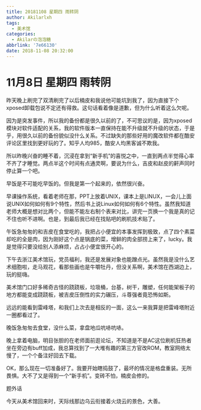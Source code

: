 ```yaml
---
title: 20181108 星期四 雨转阴
author: Akilarlxh
tags:
  - 美术馆
categories:
  - Akilarの泡泡糖
abbrlink: '7e66130'
date: 2018-11-08 20:32:00
---
```

# 11月8日 星期四 雨转阴

昨天晚上刷完了双清刷完了以后楠皮和我说他可能坑到我了，因为直接下个xposed卸载包说不定还有得救。这句话看着像是道歉，但为什么听着这么欠呢。

因为是突发事件，所以我的备份都是很久以前的了，不可思议的是，因为xposed模块对软件适配的关系，我的软件版本一直保持在能不升级就不升级的状态，于是乎，用很久以前的备份貌似没什么关系。不过缺失的那些好用的魔改软件都在酷安评论区里找到更好玩的了。知乎人均985，酷安人均黑客诚不欺我。

所以昨晚兴奋的睡不着，沉浸在拿到“新手机”的喜悦之中，一直到两点半觉得心率不齐了才睡觉。两点半这个时间有点通灵啊，要说为什么，吉皮和赵皮的鼾声同时停止算一个吧。

早饭是不可能吃早饭的。但我是第一个起来的，依然很兴奋。

早课操作系统，看着老师在那，PPT上放着UNIX，课本上是LINUX，一会儿上面说UNIX如何如何有9个特性，然后书上说Linux如何如何有6个特性。虽然我知道老师大概是想对比两个，但能不能左右制个表来对比，讲完一页换一个我是真的记不住也听不进啊。也是，到最后我已经在找贴吧的刷机技术贴了。

午饭急匆匆的和吉皮在食堂吃的，我把占小便宜的本事发挥到极致，点了四个素菜却吃的全是肉，因为刚好这个点是锅底的菜，增鲜的肉全部捞上来了，lucky。我是觉得只要没给别人添麻烦，占占小便宜很开心的。

下午去浙江美术馆玩，党员福利，我还是发展对象也能蹭点光。虽然我是没什么艺术细胞啦，走马观花，看那些画也是牛嚼牡丹，但没关系啊，美术馆在西湖边上，玩的挺嗨。

美术馆门口好多稀奇古怪的跷跷板，垃圾桶，台基，树干，雕塑，任何能架板子的地方都能变成跷跷板，被吉皮压倒性的实力碾压，斗尊强者竟恐怖如斯。

远远的能看到雷峰塔，和我们上次去是相反的一面，这么一来我算是把雷峰塔附近一圈都看过了。

晚饭急匆匆去食堂，没什么菜，拿盘地瓜吭哧吭哧。

晚上拿着电脑，明目张胆的在老师面前逛论坛，不知道是不是AC这位刷机狂热者坐在旁边有buff加成，我总算找到了一大堆有趣的第三方官改ROM，教室网络太慢了，一个个备注好回去下载。

OK，那么现在一切准备好了。我要开始瞎捣鼓了，最坏的情况是格盘重装。无所畏惧。大不了又是得到一个“新手机”。变砖不怕，楠皮会修的。

题外话

今天从美术馆回来时，天际线那边乌云衔接着火烧云的景色，大善。